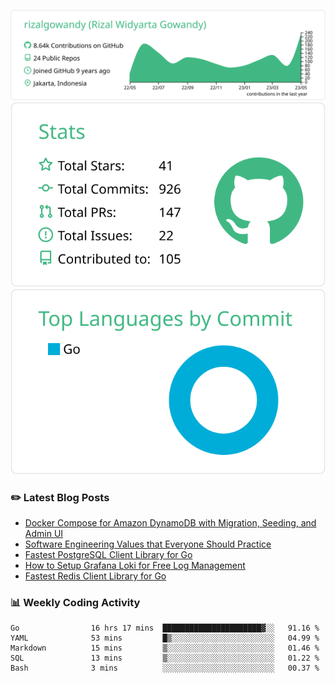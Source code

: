 ![profile-details](profile-summary-card-output/vue/0-profile-details.svg)
![stats](profile-summary-card-output/vue/3-stats.svg)
![most-commit-language](profile-summary-card-output/vue/2-most-commit-language.svg)

### :pencil2: Latest Blog Posts
<!-- BLOG-POST-LIST:START -->
- [Docker Compose for Amazon DynamoDB with Migration, Seeding, and Admin UI](https://medium.com/geekculture/docker-compose-for-amazon-dynamodb-with-migration-seeding-and-admin-ui-db11a348cc6a?source=rss-5763b0f1aba6------2)
- [Software Engineering Values that Everyone Should Practice](https://levelup.gitconnected.com/software-engineering-values-that-everyone-should-practice-c980d00cd103?source=rss-5763b0f1aba6------2)
- [Fastest PostgreSQL Client Library for Go](https://levelup.gitconnected.com/fastest-postgresql-client-library-for-go-579fa97909fb?source=rss-5763b0f1aba6------2)
- [How to Setup Grafana Loki for Free Log Management](https://levelup.gitconnected.com/how-to-setup-grafana-loki-for-free-log-management-ceb60558503c?source=rss-5763b0f1aba6------2)
- [Fastest Redis Client Library for Go](https://levelup.gitconnected.com/fastest-redis-client-library-for-go-7993f618f5ab?source=rss-5763b0f1aba6------2)
<!-- BLOG-POST-LIST:END -->

### 📊 Weekly Coding Activity
<!--START_SECTION:waka-->

```text
Go                16 hrs 17 mins  ██████████████████████▓░░   91.16 %
YAML              53 mins         █▒░░░░░░░░░░░░░░░░░░░░░░░   04.99 %
Markdown          15 mins         ▒░░░░░░░░░░░░░░░░░░░░░░░░   01.46 %
SQL               13 mins         ▒░░░░░░░░░░░░░░░░░░░░░░░░   01.22 %
Bash              3 mins          ░░░░░░░░░░░░░░░░░░░░░░░░░   00.37 %
```

<!--END_SECTION:waka-->
